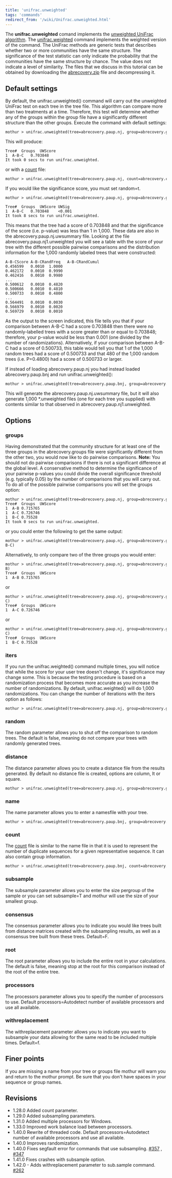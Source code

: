 ```yaml
---
title: 'unifrac.unweighted'
tags: 'commands'
redirect_from: '/wiki/Unifrac.unweighted.html'
---
```

The **unifrac.unweighted** comand
implements the [unweighted UniFrac
algorithm](unweighted_UniFrac_algorithm). The
[unifrac.weighted](unifrac.weighted) command implements the
weighted version of the command. The UniFrac methods are generic tests that describes whether two or more
communities have the same structure. The significance of the test
statistic can only indicate the probability that the communities have
the same structure by chance. The value does not indicate a level of
similarity. The files that we discuss in this tutorial can be obtained
by downloading the [ abrecovery.zip](https://mothur.s3.us-east-2.amazonaws.com/wiki/abrecovery.zip)
file and decompressing it.


## Default settings

By default, the unifrac.unweighted() command will carry out the
unweighted UniFrac test on each tree in the tree file. This algorithm
can compare more than two treatments at a time. Therefore, this test
will determine whether any of the groups within the group file have a
significantly different structure than the other groups. Execute the
command with default settings:

    mothur > unifrac.unweighted(tree=abrecovery.paup.nj, group=abrecovery.groups)

This will produce:

    Tree#  Groups  UWScore 
    1  A-B-C   0.703848
    It took 0 secs to run unifrac.unweighted.

or with a [ count](Count_File) file:

    mothur > unifrac.unweighted(tree=abrecovery.paup.nj, count=abrecovery.count_table)

If you would like the significance score, you must set random=t.

    mothur > unifrac.unweighted(tree=abrecovery.paup.nj, group=abrecovery.groups, random=t)

    Tree#  Groups  UWScore UWSig
    1  A-B-C   0.703848    <0.001
    It took 8 secs to run unifrac.unweighted.

This means that the tree had a score of 0.703848 and that the
significance of the score (i.e. p-value) was less than 1 in 1,000. These
data are also in the abrecovery.paup.nj.uwsummary file. Looking at the
file abrecovery.paup.nj1.unweighted you will see a table with the score
of your tree with the different possible pairwise comparisons and the
distribution information for the 1,000 randomly labeled trees that were
constructed:

    A-B-CScore A-B-CRandFreq   A-B-CRandCumul  
    0.456599   0.0010  1.0000
    0.462172   0.0010  0.9990
    0.462416   0.0010  0.9980
    ...
    0.500612   0.0010  0.4820
    0.500666   0.0010  0.4810
    0.500733   0.0010  0.4800
    ...
    0.564491   0.0010  0.0030
    0.566979   0.0010  0.0020
    0.569729   0.0010  0.0010

As the output to the screen indicated, this file tells you that if your
comparison between A-B-C had a score 0.703848 then there were no
randomly-labelled trees with a score greater than or equal to 0.703848;
therefore, your p-value would be less than 0.001 (one divided by the
number of randomizations). Alternatively, if your comparison between
A-B-C had a score of 0.500733, this table would tell you that 1 of the
1,000 random trees had a score of 0.500733 and that 480 of the 1,000
random trees (i.e. P=0.4800) had a score of 0.500733 or larger.

If instead of loading abrecovery.paup.nj you had instead loaded
abrecovery.paup.bnj and run unifrac.unweighted():

    mothur > unifrac.unweighted(tree=abrecovery.paup.bnj, group=abrecovery.groups)

This will generate the abrecovery.paup.nj.uwsummary file, but it will
also generate 1,000 \*.unweighted files (one for each tree you supplied)
with contents similar to that observed in
abrecovery.paup.nj1.unweighted.

## Options

### groups

Having demonstrated that the community structure for at least one of the
three groups in the abrecovery.groups file were significantly different
from the other two, you would now like to do pairwise comparisons.
**Note:** You should not do pairwise comparisons if there is not a
significant difference at the global level. A conservative method to
determine the significance of your pairwise p-values you could divide
the overall significance threshold (e.g. typically 0.05) by the number
of comparisons that you will carry out. To do all of the possible
pairwise comparisons you will set the groups option:

    mothur > unifrac.unweighted(tree=abrecovery.paup.nj, group=abrecovery.groups, groups=all)
    Tree#  Groups  UWScore 
    1  A-B 0.715765
    1  A-C 0.726746
    1  B-C 0.75528
    It took 0 secs to run unifrac.unweighted.

or you could enter the following to get the same output:

    mothur > unifrac.unweighted(tree=abrecovery.paup.nj, group=abrecovery.groups, groups=A-B-C)

Alternatively, to only compare two of the three groups you would enter:

    mothur > unifrac.unweighted(tree=abrecovery.paup.nj, group=abrecovery.groups, groups=A-B)
    Tree#  Groups  UWScore 
    1  A-B 0.715765

or

    mothur > unifrac.unweighted(tree=abrecovery.paup.nj, group=abrecovery.groups, groups=A-C)
    Tree#  Groups  UWScore 
    1  A-C 0.726746

or

    mothur > unifrac.unweighted(tree=abrecovery.paup.nj, group=abrecovery.groups, groups=B-C)
    Tree#  Groups  UWScore
    1  B-C 0.75528

### iters

If you run the unifrac.weighted() command multiple times, you will
notice that while the score for your user tree doesn't change, it's
significance may change some. This is because the testing procedure is
based on a randomization process that becomes more accurate as you
increase the number of randomizations. By default, unifrac.weighted()
will do 1,000 randomizations. You can change the number of iterations
with the iters option as follows:

    mothur > unifrac.unweighted(tree=abrecovery.paup.nj, group=abrecovery.groups, iters=10000)

### random

The random parameter allows you to shut off the comparison to random
trees. The default is false, meaning do not compare your trees with
randomly generated trees.

### distance

The distance parameter allows you to create a distance file from the
results generated. By default no distance file is created, options are
column, lt or square.

    mothur > unifrac.unweighted(tree=abrecovery.paup.nj, group=abrecovery.groups, distance=lt)

### name

The name parameter allows you to enter a namesfile with your tree.

    mothur > unifrac.unweighted(tree=abrecovery.paup.bnj, group=abrecovery.groups, name=abrecovery.names)

### count

The [ count](Count_File) file is similar to the name file in
that it is used to represent the number of duplicate sequences for a
given representative sequence. It can also contain group information.

    mothur > unifrac.unweighted(tree=abrecovery.paup.bnj, count=abrecovery.count_table)

### subsample

The subsample parameter allows you to enter the size pergroup of the
sample or you can set subsample=T and mothur will use the size of your
smallest group.

### consensus

The consensus parameter allows you to indicate you would like trees
built from distance matrices created with the subsampling results, as
well as a consensus tree built from these trees. Default=F.

### root

The root parameter allows you to include the entire root in your
calculations. The default is false, meaning stop at the root for this
comparison instead of the root of the entire tree.

### processors

The processors parameter allows you to specify the number of processors
to use. Default processors=Autodetect number of available processors and
use all available.

### withreplacement

The withreplacement parameter allows you to indicate you want to
subsample your data allowing for the same read to be included multiple
times. Default=f.

## Finer points

If you are missing a name from your tree or groups file mothur will warn
you and return to the mothur prompt. Be sure that you don't have spaces
in your sequence or group names.

## Revisions

-   1.28.0 Added count parameter.
-   1.29.0 Added subsampling parameters.
-   1.31.0 Added multiple processors for Windows.
-   1.33.0 Improved work balance load between processors.
-   1.40.0 Rewrite of threaded code. Default processors=Autodetect
    number of available processors and use all available.
-   1.40.0 Improves randomization.
-   1.40.0 Fixes segfault error for commands that use subsampling.
    [\#357](https://github.com/mothur/mothur/issues/357) ,
    [\#347](https://github.com/mothur/mothur/issues/347)
-   1.41.0 Fixes crashes with subsample option.
-   1.42.0 - Adds withreplacement parameter to sub.sample command.
    [\#262](https://github.com/mothur/mothur/issues/262)
